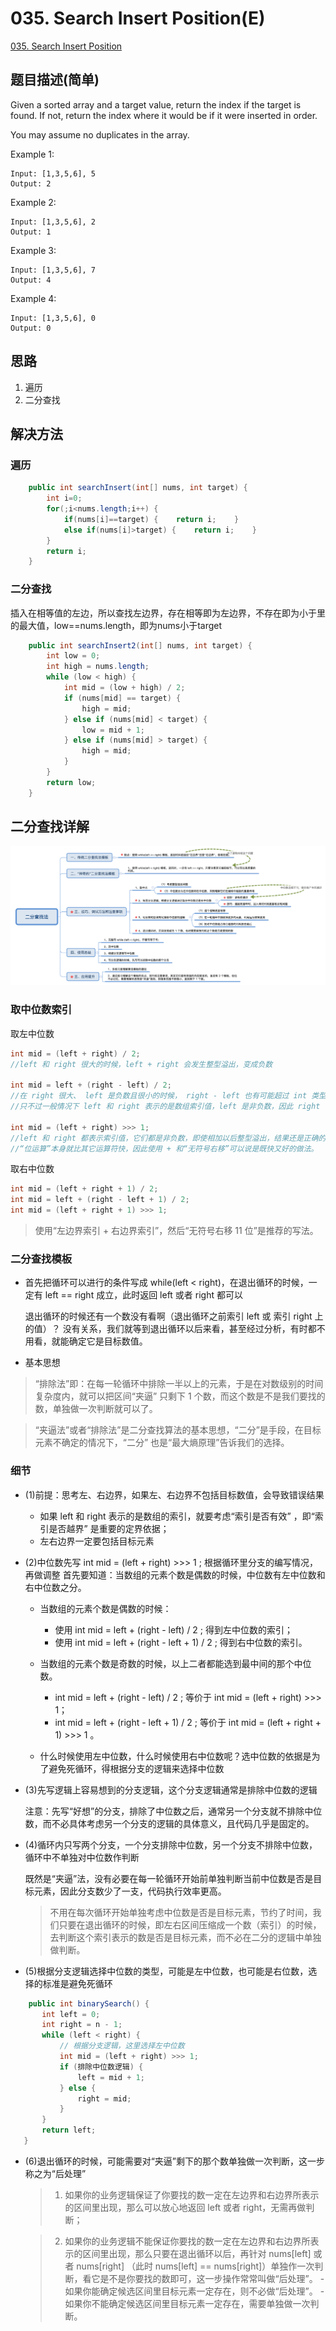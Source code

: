 # 035. Search Insert Position(E)
[035. Search Insert Position](https://leetcode-cn.com/problems/search-insert-position/)

## 题目描述\(简单\)

Given a sorted array and a target value, return the index if the target is found. If not, return the index where it would be if it were inserted in order.

You may assume no duplicates in the array.

Example 1:

```
Input: [1,3,5,6], 5
Output: 2
```

Example 2:

```
Input: [1,3,5,6], 2
Output: 1
```

Example 3:

```
Input: [1,3,5,6], 7
Output: 4
```

Example 4:

```
Input: [1,3,5,6], 0
Output: 0
```

## 思路

1. 遍历
2. 二分查找

## 解决方法

### 遍历

```java
    public int searchInsert(int[] nums, int target) {
        int i=0;
        for(;i<nums.length;i++) {
            if(nums[i]==target) {    return i;    }
            else if(nums[i]>target) {    return i;    }
        }
        return i;
    }
```

### 二分查找

插入在相等值的左边，所以查找左边界，存在相等即为左边界，不存在即为小于里的最大值，low==nums.length，即为nums小于target

```java
    public int searchInsert2(int[] nums, int target) {
        int low = 0;
        int high = nums.length;
        while (low < high) {
            int mid = (low + high) / 2;
            if (nums[mid] == target) {
                high = mid;
            } else if (nums[mid] < target) {
                low = mid + 1;
            } else if (nums[mid] > target) {
                high = mid;
            }
        }
        return low;
    }
```


## 二分查找详解


![](/assets/001-100/035-solution-2-1.png)

### 取中位数索引


取左中位数
```java
int mid = (left + right) / 2;
//left 和 right 很大的时候，left + right 会发生整型溢出，变成负数

int mid = left + (right - left) / 2;
//在 right 很大、 left 是负数且很小的时候， right - left 也有可能超过 int 类型能表示的最大值，
//只不过一般情况下 left 和 right 表示的是数组索引值，left 是非负数，因此 right - left 溢出的可能性很小。

int mid = (left + right) >>> 1;
//left 和 right 都表示索引值，它们都是非负数，即使相加以后整型溢出，结果还是正确的，
//“位运算”本身就比其它运算符快，因此使用 + 和“无符号右移”可以说是既快又好的做法。
```

取右中位数
```java
int mid = (left + right + 1) / 2;
int mid = left + (right - left + 1) / 2;
int mid = (left + right + 1) >>> 1;
```

> 使用“左边界索引 + 右边界索引”，然后“无符号右移 11 位”是推荐的写法。

### 二分查找模板

- 首先把循环可以进行的条件写成 while(left < right)，在退出循环的时候，一定有 left == right 成立，此时返回 left 或者 right 都可以

    退出循环的时候还有一个数没有看啊（退出循环之前索引 left 或 索引 right 上的值）？
    没有关系，我们就等到退出循环以后来看，甚至经过分析，有时都不用看，就能确定它是目标数值。


- 基本思想

> “排除法”即：在每一轮循环中排除一半以上的元素，于是在对数级别的时间复杂度内，就可以把区间“夹逼” 只剩下 1 个数，而这个数是不是我们要找的数，单独做一次判断就可以了。

> “夹逼法”或者“排除法”是二分查找算法的基本思想，“二分”是手段，在目标元素不确定的情况下，“二分” 也是“最大熵原理”告诉我们的选择。


### 细节

- (1)前提：思考左、右边界，如果左、右边界不包括目标数值，会导致错误结果
    - 如果 left 和 right 表示的是数组的索引，就要考虑“索引是否有效” ，即“索引是否越界” 是重要的定界依据；
    - 左右边界一定要包括目标元素

- (2)中位数先写 int mid = (left + right) >>> 1 ; 根据循环里分支的编写情况，再做调整
    首先要知道：当数组的元素个数是偶数的时候，中位数有左中位数和右中位数之分。
        
    - 当数组的元素个数是偶数的时候：
        - 使用 int mid = left + (right - left) / 2 ; 得到左中位数的索引；
        - 使用 int mid = left + (right - left + 1) / 2 ; 得到右中位数的索引。
    
    - 当数组的元素个数是奇数的时候，以上二者都能选到最中间的那个中位数。
        - int mid = left + (right - left) / 2 ; 等价于 int mid = (left + right) >>> 1；
        - int mid = left + (right - left + 1) / 2 ; 等价于 int mid = (left + right + 1) >>> 1 。
    
    - 什么时候使用左中位数，什么时候使用右中位数呢？选中位数的依据是为了避免死循环，得根据分支的逻辑来选择中位数
    
- (3)先写逻辑上容易想到的分支逻辑，这个分支逻辑通常是排除中位数的逻辑
    
    注意：先写“好想”的分支，排除了中位数之后，通常另一个分支就不排除中位数，而不必具体考虑另一个分支的逻辑的具体意义，且代码几乎是固定的。

- (4)循环内只写两个分支，一个分支排除中位数，另一个分支不排除中位数，循环中不单独对中位数作判断
    
    既然是“夹逼”法，没有必要在每一轮循环开始前单独判断当前中位数是否是目标元素，因此分支数少了一支，代码执行效率更高。
    
    > 不用在每次循环开始单独考虑中位数是否是目标元素，节约了时间，我们只要在退出循环的时候，即左右区间压缩成一个数（索引）的时候，去判断这个索引表示的数是否是目标元素，而不必在二分的逻辑中单独做判断。

    
    
- (5)根据分支逻辑选择中位数的类型，可能是左中位数，也可能是右位数，选择的标准是避免死循环
   
 ```java
     public int binarySearch() {
        int left = 0;
        int right = n - 1;
        while (left < right) {
            // 根据分支逻辑，这里选择左中位数
            int mid = (left + right) >>> 1;
            if (排除中位数逻辑) {
                left = mid + 1;
            } else {
                right = mid;
            }
        }
        return left;
    }
 ```



- (6)退出循环的时候，可能需要对“夹逼”剩下的那个数单独做一次判断，这一步称之为“后处理”

    > 1. 如果你的业务逻辑保证了你要找的数一定在左边界和右边界所表示的区间里出现，那么可以放心地返回 left 或者 right，无需再做判断；

    > 2. 如果你的业务逻辑不能保证你要找的数一定在左边界和右边界所表示的区间里出现，那么只要在退出循环以后，再针对 nums[left] 或者 nums[right] （此时 nums[left] == nums[right]）单独作一次判断，看它是不是你要找的数即可，这一步操作常常叫做“后处理”。
        - 如果你能确定候选区间里目标元素一定存在，则不必做“后处理”。
        - 如果你不能确定候选区间里目标元素一定存在，需要单独做一次判断。

